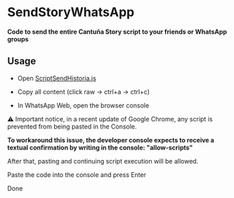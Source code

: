 # SendStoryWhatsApp

**Code to send the entire Cantuña Story script to your friends or WhatsApp groups**

## Usage

- Open [ScriptSendHistoria.js](https://github.com/Christian-F-N/SendStoryWhatsApp/blob/main/SendWhatsApp/ScriptSendHistoria.js)

- Copy all content (click raw -> ctrl+a -> ctrl+c)

- In WhatsApp Web, open the browser console

⚠️ Important notice, in a recent update of Google Chrome, any script is prevented from being pasted in the Console.

**To workaround this issue, the developer console expects to receive a textual confirmation by writing in the console: "allow-scripts"**

After that, pasting and continuing script execution will be allowed.

Paste the code into the console and press Enter

Done
